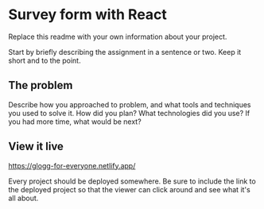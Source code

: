 # Survey form with React

Replace this readme with your own information about your project.

Start by briefly describing the assignment in a sentence or two. Keep it short and to the point.

## The problem

Describe how you approached to problem, and what tools and techniques you used to solve it. How did you plan? What technologies did you use? If you had more time, what would be next?

## View it live
https://glogg-for-everyone.netlify.app/

Every project should be deployed somewhere. Be sure to include the link to the deployed project so that the viewer can click around and see what it's all about.
